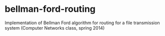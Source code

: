 bellman-ford-routing
====================

Implementation of Bellman Ford algorithm for routing for a file transmission system (Computer Networks class, spring 2014)
